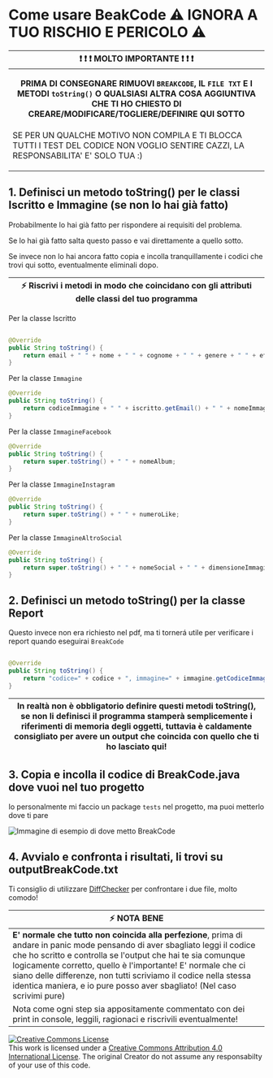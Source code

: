 # Come usare BeakCode ⚠️ IGNORA A TUO RISCHIO E PERICOLO ⚠️

| :exclamation: :exclamation: :exclamation: MOLTO IMPORTANTE :exclamation: :exclamation: :exclamation: |
|-----------------------------------------|
| <p style="text-align: center;"> **PRIMA DI CONSEGNARE RIMUOVI ```BREAKCODE```, IL ```FILE TXT``` E I METODI ```toString()``` O QUALSIASI ALTRA COSA AGGIUNTIVA CHE TI HO CHIESTO DI CREARE/MODIFICARE/TOGLIERE/DEFINIRE QUI SOTTO** |	
|SE PER UN QUALCHE MOTIVO NON COMPILA E TI BLOCCA TUTTI I TEST DEL CODICE NON VOGLIO SENTIRE CAZZI, LA RESPONSABILITA' E' SOLO TUA :) </p> |

## 1. Definisci un metodo toString() per le classi Iscritto e Immagine (se non lo hai già fatto) 
Probabilmente lo hai già fatto per rispondere ai requisiti del problema.

Se lo hai già fatto salta questo passo e vai direttamente a quello sotto.

Se invece non lo hai ancora fatto copia e incolla tranquillamente i codici che trovi qui sotto, eventualmente eliminali dopo.

| :zap: Riscrivi i metodi in modo che coincidano con gli attributi delle classi del tuo programma |
|-----------------------------------------|

Per la classe Iscritto
```java

@Override
public String toString() {
	return email + " " + nome + " " + cognome + " " + genere + " " + eta;
}
```

Per la classe ```Immagine```
```java
@Override
public String toString() {
	return codiceImmagine + " " + iscritto.getEmail() + " " + nomeImmagine + " " + tipoImmagine;
}
```
Per la classe ```ImmagineFacebook```
```java
@Override
public String toString() {
	return super.toString() + " " + nomeAlbum;
}
```
Per la classe ```ImmagineInstagram```
```java
@Override
public String toString() {
	return super.toString() + " " + numeroLike;
}
```
Per la classe ```ImmagineAltroSocial```
```java
@Override
public String toString() {
	return super.toString() + " " + nomeSocial + " " + dimensioneImmagine;
}
```

## 2. Definisci un metodo toString() per la classe Report
Questo invece non era richiesto nel pdf, ma ti tornerá utile per verificare i report quando eseguirai ```BreakCode```
```java

@Override
public String toString() {
	return "codice=" + codice + ", immagine=" + immagine.getCodiceImmagine() + ", descrizione=" + descrizione + ", timestamp=" + timestamp;
}
```

| In realtà non è obbligatorio definire questi metodi toString(), se non li definisci il programma stamperà semplicemente i riferimenti di memoria degli oggetti, tuttavia è caldamente consigliato per avere un output che coincida con quello che ti ho lasciato qui!|
|-----------------------------------------|

## 3. Copia e incolla il codice di BreakCode.java dove vuoi nel tuo progetto
Io personalmente mi faccio un package ```tests``` nel progetto, ma puoi metterlo dove ti pare


![Immagine di esempio di dove metto BreakCode](https://i.ibb.co/0qSyrN1/immagine.png)


## 4. Avvialo e confronta i risultati, li trovi su outputBreakCode.txt 
Ti consiglio di utilizzare [DiffChecker](https://www.diffchecker.com/) per confrontare i due file, molto comodo!

| :zap:        NOTA BENE   |
|--------------------------|
| **E' normale che tutto non coincida alla perfezione**, prima di andare in panic mode pensando di aver sbagliato leggi il codice che ho scritto e controlla se l'output che hai te sia comunque logicamente corretto, quello è l'importante! E' normale che ci siano delle differenze, non tutti scriviamo il codice nella stessa identica maniera, e io pure posso aver sbagliato! (Nel caso scrivimi pure)|
| Nota come ogni step sia appositamente commentato con dei print in console, leggili, ragionaci e riscrivili eventualmente! |


<a rel="license" href="http://creativecommons.org/licenses/by/4.0/"><img alt="Creative Commons License" style="border-width:0" src="https://i.creativecommons.org/l/by/4.0/88x31.png" /></a><br />This work is licensed under a <a rel="license" href="http://creativecommons.org/licenses/by/4.0/">Creative Commons Attribution 4.0 International License</a>. The original Creator do not assume any responsabilty of your use of this code. 
